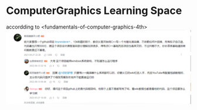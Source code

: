 # ComputerGraphics Learning Space
accordding to &lt;fundamentals-of-computer-graphics-4th>
![alt text](image.png)
